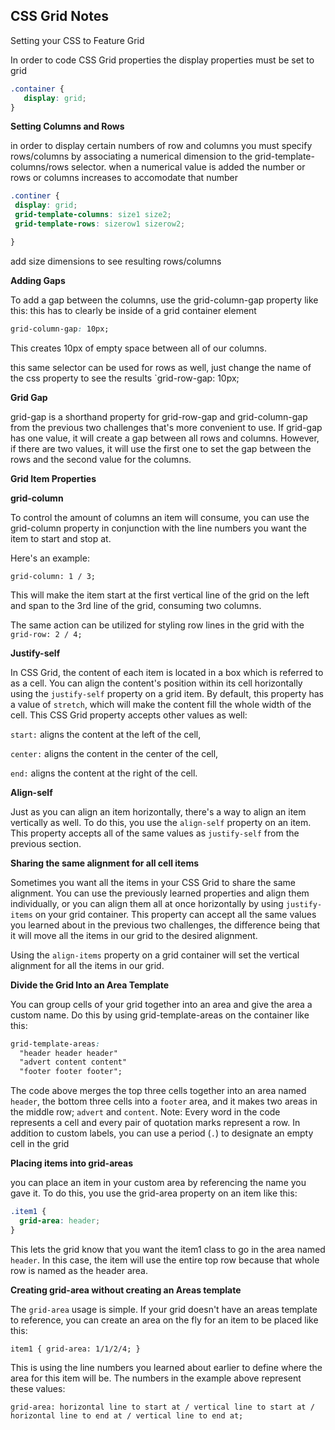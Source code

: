 ## CSS Grid Notes


Setting your CSS to Feature Grid

In order to code CSS Grid properties the display properties must be set to grid

```css
.container {
   display: grid;
}
```

**Setting Columns and Rows**

in order to display certain numbers of row and columns you must specify rows/columns by associating a numerical dimension to the grid-template-columns/rows selector. when a numerical value is added the number or rows or columns increases to accomodate that number

```css
.continer {
 display: grid;
 grid-template-columns: size1 size2;
 grid-template-rows: sizerow1 sizerow2;

}
```

add size dimensions to see resulting rows/columns

**Adding Gaps**

To add a gap between the columns, use the grid-column-gap property like this: this has to clearly be inside of a grid container element

```css
grid-column-gap: 10px;
```

This creates 10px of empty space between all of our columns.

this same selector can be used for rows as well, just change the name of the css property to see the results `grid-row-gap: 10px;

**Grid Gap**

grid-gap is a shorthand property for grid-row-gap and grid-column-gap from the previous two challenges that's more convenient to use. If grid-gap has one value, it will create a gap between all rows and columns. However, if there are two values, it will use the first one to set the gap between the rows and the second value for the columns.

**Grid Item Properties**

**grid-column**

To control the amount of columns an item will consume, you can use the grid-column property in conjunction with the line numbers you want the item to start and stop at.

Here's an example:

`grid-column: 1 / 3;`

This will make the item start at the first vertical line of the grid on the left and span to the 3rd line of the grid, consuming two columns.

The same action can be utilized for styling row lines in the grid with the `grid-row: 2 / 4;`

**Justify-self**

In CSS Grid, the content of each item is located in a box which is referred to as a cell. You can align the content's position within its cell horizontally using the `justify-self` property on a grid item. By default, this property has a value of `stretch`, which will make the content fill the whole width of the cell. This CSS Grid property accepts other values as well:

`start:` aligns the content at the left of the cell,

`center:` aligns the content in the center of the cell,

`end:` aligns the content at the right of the cell.

**Align-self**

Just as you can align an item horizontally, there's a way to align an item vertically as well. To do this, you use the `align-self` property on an item. This property accepts all of the same values as `justify-self` from the previous section.

**Sharing the same alignment for all cell items**

Sometimes you want all the items in your CSS Grid to share the same alignment. You can use the previously learned properties and align them individually, or you can align them all at once horizontally by using `justify-items` on your grid container. This property can accept all the same values you learned about in the previous two challenges, the difference being that it will move all the items in our grid to the desired alignment.

Using the `align-items` property on a grid container will set the vertical alignment for all the items in our grid.

**Divide the Grid Into an Area Template**

You can group cells of your grid together into an area and give the area a custom name. Do this by using grid-template-areas on the container like this:

```css
grid-template-areas:
  "header header header"
  "advert content content"
  "footer footer footer";
```

The code above merges the top three cells together into an area named `header`, the bottom three cells into a `footer` area, and it makes two areas in the middle row; `advert` and `content`. Note: Every word in the code represents a cell and every pair of quotation marks represent a row. In addition to custom labels, you can use a period (`.`) to designate an empty cell in the grid

**Placing items into grid-areas**

you can place an item in your custom area by referencing the name you gave it. To do this, you use the grid-area property on an item like this:

```css
.item1 {
  grid-area: header;
}
```
This lets the grid know that you want the item1 class to go in the area named `header`. In this case, the item will use the entire top row because that whole row is named as the header area.

**Creating grid-area without creating an Areas template**

The `grid-area` usage is simple. If your grid doesn't have an areas template to reference, you can create an area on the fly for an item to be placed like this:

`item1 { grid-area: 1/1/2/4; }`

This is using the line numbers you learned about earlier to define where the area for this item will be. The numbers in the example above represent these values:

`grid-area: horizontal line to start at / vertical line to start at / horizontal line to end at / vertical line to end at;`

